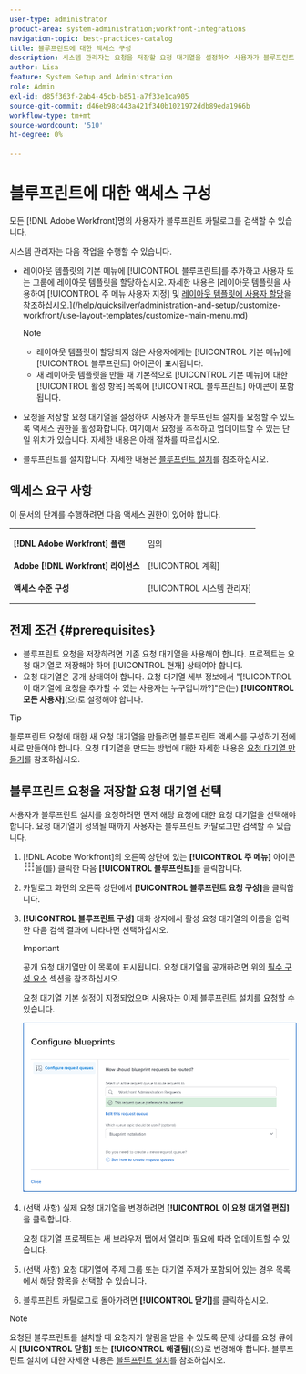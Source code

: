 ```yaml
---
user-type: administrator
product-area: system-administration;workfront-integrations
navigation-topic: best-practices-catalog
title: 블루프린트에 대한 액세스 구성
description: 시스템 관리자는 요청을 저장할 요청 대기열을 설정하여 사용자가 블루프린트 설치를 요청할 수 있도록 액세스 권한을 활성화할 수 있습니다. 여기에서 요청을 추적하고 업데이트할 수 있는 단일 위치가 있습니다.
author: Lisa
feature: System Setup and Administration
role: Admin
exl-id: d85f363f-2ab4-45cb-b851-a7f33e1ca905
source-git-commit: d46eb98c443a421f340b1021972ddb89eda1966b
workflow-type: tm+mt
source-wordcount: '510'
ht-degree: 0%

---
```


# 블루프린트에 대한 액세스 구성

모든 [!DNL Adobe Workfront]명의 사용자가 블루프린트 카탈로그를 검색할 수 있습니다.

시스템 관리자는 다음 작업을 수행할 수 있습니다.

* 레이아웃 템플릿의 기본 메뉴에 [!UICONTROL 블루프린트]를 추가하고 사용자 또는 그룹에 레이아웃 템플릿을 할당하십시오. 자세한 내용은 [레이아웃 템플릿을 사용하여 [!UICONTROL 주 메뉴 사용자 지정] 및 [레이아웃 템플릿에 사용자 할당](/help/quicksilver/administration-and-setup/customize-workfront/use-layout-templates/assign-users-to-layout-template.md)을 참조하십시오.](/help/quicksilver/administration-and-setup/customize-workfront/use-layout-templates/customize-main-menu.md)

  >[!NOTE]
  >
  >* 레이아웃 템플릿이 할당되지 않은 사용자에게는 [!UICONTROL 기본 메뉴]에 [!UICONTROL 블루프린트] 아이콘이 표시됩니다.
  >* 새 레이아웃 템플릿을 만들 때 기본적으로 [!UICONTROL 기본 메뉴]에 대한 [!UICONTROL 활성 항목] 목록에 [!UICONTROL 블루프린트] 아이콘이 포함됩니다.


* 요청을 저장할 요청 대기열을 설정하여 사용자가 블루프린트 설치를 요청할 수 있도록 액세스 권한을 활성화합니다. 여기에서 요청을 추적하고 업데이트할 수 있는 단일 위치가 있습니다. 자세한 내용은 아래 절차를 따르십시오.
* 블루프린트를 설치합니다. 자세한 내용은 [블루프린트 설치](../../administration-and-setup/blueprints/blueprints-install.md)를 참조하십시오.

## 액세스 요구 사항

이 문서의 단계를 수행하려면 다음 액세스 권한이 있어야 합니다.

<table style="table-layout:auto"> 
 <col> 
 <col> 
 <tbody> 
  <tr> 
   <td role="rowheader"><strong>[!DNL Adobe Workfront] 플랜</strong></td> 
   <td> <p> 임의</p> </td> 
  </tr> 
  <tr> 
   <td role="rowheader"><strong>Adobe [!DNL Workfront] 라이선스</strong></td> 
   <td>[!UICONTROL 계획]</td> 
  </tr> 
  <tr> 
   <td role="rowheader"><strong>액세스 수준 구성</strong></td> 
   <td> <p>[!UICONTROL 시스템 관리자]</p> </td> 
  </tr> 
 </tbody> 
</table>

## 전제 조건 {#prerequisites}

* 블루프린트 요청을 저장하려면 기존 요청 대기열을 사용해야 합니다. 프로젝트는 요청 대기열로 저장해야 하며 [!UICONTROL 현재] 상태여야 합니다.
* 요청 대기열은 공개 상태여야 합니다. 요청 대기열 세부 정보에서 &quot;[!UICONTROL 이 대기열에 요청을 추가할 수 있는 사용자는 누구입니까?]&quot;은(는) **[!UICONTROL 모든 사용자]**(으)로 설정해야 합니다.

>[!TIP]
>
>블루프린트 요청에 대한 새 요청 대기열을 만들려면 블루프린트 액세스를 구성하기 전에 새로 만들어야 합니다. 요청 대기열을 만드는 방법에 대한 자세한 내용은 [요청 대기열 만들기](../../manage-work/requests/create-and-manage-request-queues/create-request-queue.md)를 참조하십시오.

## 블루프린트 요청을 저장할 요청 대기열 선택

사용자가 블루프린트 설치를 요청하려면 먼저 해당 요청에 대한 요청 대기열을 선택해야 합니다. 요청 대기열이 정의될 때까지 사용자는 블루프린트 카탈로그만 검색할 수 있습니다.

1. [!DNL Adobe Workfront]의 오른쪽 상단에 있는 **[!UICONTROL 주 메뉴]** 아이콘 ![](assets/main-menu-icon.png)을(를) 클릭한 다음 **[!UICONTROL 블루프린트]**&#x200B;를 클릭합니다.
1. 카탈로그 화면의 오른쪽 상단에서 **[!UICONTROL 블루프린트 요청 구성]**&#x200B;을 클릭합니다.

   <!--
   <li value="3" data-mc-conditions="QuicksilverOrClassic.Draft mode"> <p>In the <strong>Configure blueprints</strong> dialog, ensure that the <strong>Configure request queues</strong> tab is selected.</p> </li>
   -->

1. **[!UICONTROL 블루프린트 구성]** 대화 상자에서 활성 요청 대기열의 이름을 입력한 다음 검색 결과에 나타나면 선택하십시오.

   >[!IMPORTANT]
   >
   >공개 요청 대기열만 이 목록에 표시됩니다. 요청 대기열을 공개하려면 위의 [필수 구성 요소](#prerequisites) 섹션을 참조하십시오.

   요청 대기열 기본 설정이 지정되었으며 사용자는 이제 블루프린트 설치를 요청할 수 있습니다.

   ![요청 큐 구성](assets/Blueprints_access_setup_request_queue.png)

1. (선택 사항) 실제 요청 대기열을 변경하려면 **[!UICONTROL 이 요청 대기열 편집]**&#x200B;을 클릭합니다.

   요청 대기열 프로젝트는 새 브라우저 탭에서 열리며 필요에 따라 업데이트할 수 있습니다.

1. (선택 사항) 요청 대기열에 주제 그룹 또는 대기열 주제가 포함되어 있는 경우 목록에서 해당 항목을 선택할 수 있습니다.
1. 블루프린트 카탈로그로 돌아가려면 **[!UICONTROL 닫기]**&#x200B;를 클릭하십시오.

>[!NOTE]
>
>요청된 블루프린트를 설치할 때 요청자가 알림을 받을 수 있도록 문제 상태를 요청 큐에서 **[!UICONTROL 닫힘]** 또는 **[!UICONTROL 해결됨]**(으)로 변경해야 합니다. 블루프린트 설치에 대한 자세한 내용은 [블루프린트 설치](../../administration-and-setup/blueprints/blueprints-install.md)를 참조하십시오.
